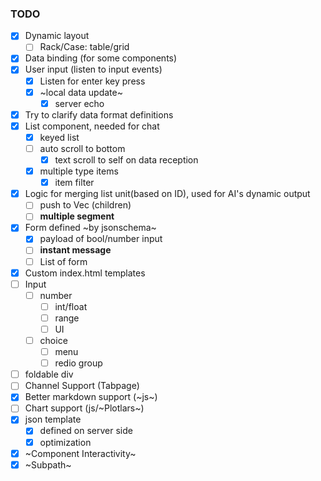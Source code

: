 ### TODO
- [x] Dynamic layout
    - [ ] Rack/Case: table/grid
- [x] Data binding (for some components)
- [x] User input (listen to input events)
    - [x] Listen for enter key press
    - [x] ~local data update~
        - [x] server echo
- [x] Try to clarify data format definitions
- [x] List component, needed for chat
    - [x] keyed list
    - [ ] auto scroll to bottom
        - [x] text scroll to self on data reception
    - [x] multiple type items
        - [x] item filter
- [x] Logic for merging list unit(based on ID), used for AI's dynamic output
    - [ ] push to Vec (children)
    - [ ] **multiple segment**
- [x] Form defined ~by jsonschema~
    - [x] payload of bool/number input
    - [ ] **instant message**
    - [ ] List of form
- [x] Custom index.html templates
- [ ] Input
    - [ ] number
        - [ ] int/float
        - [ ] range
        - [ ] UI
    - [ ] choice
        - [ ] menu
        - [ ] redio group
- [ ] foldable div
- [ ] Channel Support (Tabpage)
- [x] Better markdown support (~js~)
- [ ] Chart support (js/~Plotlars~)
- [x] json template
    - [x] defined on server side
    - [x] optimization
- [x] ~Component Interactivity~
- [x] ~Subpath~

